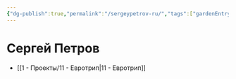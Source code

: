```yaml
---
{"dg-publish":true,"permalink":"/sergeypetrov-ru/","tags":["gardenEntry"]}
---
```


# Сергей Петров

- [[1 - Проекты/11 - Евротрип\|11 - Евротрип]]